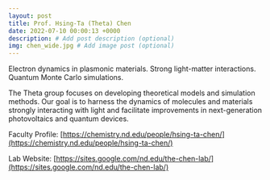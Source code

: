 ```yaml
---
layout: post
title: Prof. Hsing-Ta (Theta) Chen
date: 2022-07-10 00:00:13 +0000
description: # Add post description (optional)
img: chen_wide.jpg # Add image post (optional)
---
```

Electron dynamics in plasmonic materials. Strong light-matter interactions. Quantum Monte Carlo simulations.
<!--more-->

The Theta group focuses on developing theoretical models and simulation methods. Our goal is to harness the dynamics of molecules and materials strongly interacting with light and facilitate improvements in next-generation photovoltaics and quantum devices.

Faculty Profile: [https://chemistry.nd.edu/people/hsing-ta-chen/](https://chemistry.nd.edu/people/hsing-ta-chen/)

Lab Website: [https://sites.google.com/nd.edu/the-chen-lab/](https://sites.google.com/nd.edu/the-chen-lab/)